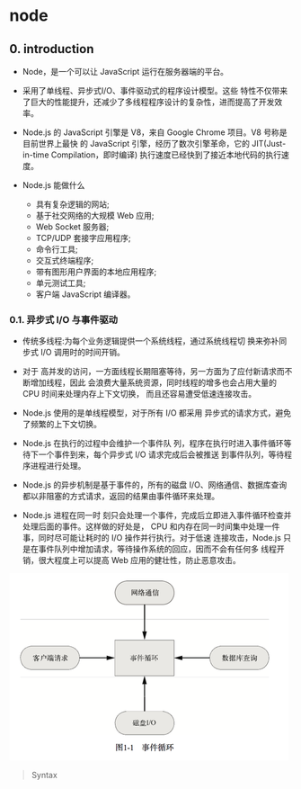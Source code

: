 # node

## 0. introduction

- Node，是一个可以让 JavaScript 运行在服务器端的平台。

- 采用了单线程、异步式I/O、事件驱动式的程序设计模型。这些 特性不仅带来了巨大的性能提升，还减少了多线程程序设计的复杂性，进而提高了开发效率。

- Node.js 的 JavaScript 引擎是 V8，来自 Google Chrome 项目。V8 号称是目前世界上最快 的 JavaScript 引擎，经历了数次引擎革命，它的 JIT(Just-in-time Compilation，即时编译) 执行速度已经快到了接近本地代码的执行速度。

- Node.js 能做什么

    + 具有复杂逻辑的网站;
    + 基于社交网络的大规模 Web 应用;
    + Web Socket 服务器;
    + TCP/UDP 套接字应用程序; 
    + 命令行工具;
    + 交互式终端程序;
    + 带有图形用户界面的本地应用程序;
    + 单元测试工具;
    + 客户端 JavaScript 编译器。

### 0.1. 异步式 I/O 与事件驱动

- 传统多线程:为每个业务逻辑提供一个系统线程，通过系统线程切 换来弥补同步式 I/O 调用时的时间开销。

- 对于 高并发的访问，一方面线程长期阻塞等待，另一方面为了应付新请求而不断增加线程，因此 会浪费大量系统资源，同时线程的增多也会占用大量的 CPU 时间来处理内存上下文切换， 而且还容易遭受低速连接攻击。

- Node.js 使用的是单线程模型，对于所有 I/O 都采用 异步式的请求方式，避免了频繁的上下文切换。

- Node.js 在执行的过程中会维护一个事件队 列，程序在执行时进入事件循环等待下一个事件到来，每个异步式 I/O 请求完成后会被推送 到事件队列，等待程序进程进行处理。

- Node.js 的异步机制是基于事件的，所有的磁盘 I/O、网络通信、数据库查询都以非阻塞的方式请求，返回的结果由事件循环来处理。

- Node.js 进程在同一时 刻只会处理一个事件，完成后立即进入事件循环检查并处理后面的事件。这样做的好处是， CPU 和内存在同一时间集中处理一件事，同时尽可能让耗时的 I/O 操作并行执行。对于低速 连接攻击，Node.js 只是在事件队列中增加请求，等待操作系统的回应，因而不会有任何多 线程开销，很大程度上可以提高 Web 应用的健壮性，防止恶意攻击。

![事件循环](../images/事件循环.png "事件循环")


> Syntax

```js

```





